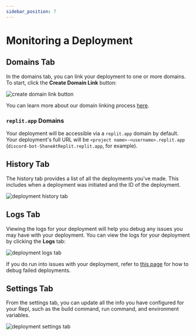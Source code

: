 ```yaml
---
sidebar_position: 7
---
```


# Monitoring a Deployment

## Domains Tab

In the domains tab, you can link your deployment to one or more domains. To start, click the **Create Domain Link** button:

![create domain link button](https://docimg.replit.com/images/deployments/monitoring-a-deployment/custom-domains.png)

You can learn more about our domain linking process [here](/hosting/deployments/custom-domains).

### `replit.app` Domains

Your deployment will be accessible via a `replit.app` domain by default. Your deployment's full URL will be `<project name>-<username>.replit.app` (`discord-bot-ShaneAtReplit.replit.app`, for example).

## History Tab

The history tab provides a list of all the deployments you've made. This includes when a deployment was initiated and the ID of the deployment.

![deployment history tab](https://docimg.replit.com/images/deployments/monitoring-a-deployment/deployment-history.png)

## Logs Tab

Viewing the logs for your deployment will help you debug any issues you may have with your deployment. You can view the logs for your deployment by clicking the **Logs** tab:

![deployment logs tab](https://docimg.replit.com/images/deployments/deploying-from-github/20-deployment-logs.png)

If you do run into issues with your deployment, refer to [this page](/hosting/deployments/troubleshooting) for how to debug failed deployments.

## Settings Tab

From the settings tab, you can update all the info you have configured for your Repl, such as the build command, run command, and environment variables.

![deployment settings tab](https://docimg.replit.com/images/deployments/monitoring-a-deployment/deployment-settings.png)
